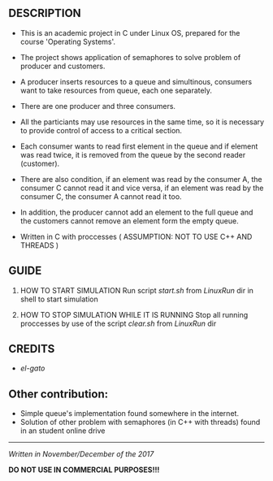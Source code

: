 
## DESCRIPTION 
- This is an academic project in C under Linux OS, prepared for the course 'Operating Systems'.

- The project shows application of semaphores to solve problem of producer and customers.

- A producer inserts resources to a queue and simultinous, consumers want to take 
   resources from queue, each one separately.

- There are one producer and three consumers.

- All the particiants may use resources in the same time, so it is necessary to provide 
   control of access to a critical section.

- Each consumer wants to read first element in the queue and if element was read twice,
   it is removed from the queue by the second reader (customer).

- There are also condition, if an element was read by the consumer A, the consumer C cannot read it and vice versa, 
   if an element was read by the consumer C, the consumer A cannot read it too.

- In addition, the producer cannot add an element to the full queue 
   and the customers cannot remove an element form the empty queue. 

- Written in C with proccesses ( ASSUMPTION: NOT TO USE C++ AND THREADS )


## GUIDE 
1. HOW TO START SIMULATION
   Run script *start.sh* from *LinuxRun* dir in shell to start simulation

1. HOW TO STOP SIMULATION WHILE IT IS RUNNING
   Stop all running proccesses by use of the script *clear.sh* from *LinuxRun* dir

## CREDITS ####################################################################
   - *el-gato*

   ## Other contribution:
   - Simple queue's implementation found somewhere in the internet.
   - Solution of other problem with semaphores (in C++ with threads) found in an student online drive
 
______________________________________________________________________________________________________________
*Written in November/December of the 2017*

**DO NOT USE IN COMMERCIAL PURPOSES!!!**

